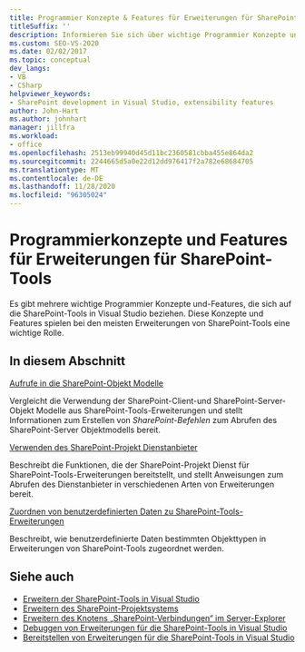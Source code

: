 ```yaml
---
title: Programmier Konzepte & Features für Erweiterungen für SharePoint-Tools
titleSuffix: ''
description: Informieren Sie sich über wichtige Programmier Konzepte und Features im Zusammenhang mit SharePoint-Tools in Visual Studio, die eine wichtige Rolle bei SharePoint-Tools-Erweiterungen spielen können.
ms.custom: SEO-VS-2020
ms.date: 02/02/2017
ms.topic: conceptual
dev_langs:
- VB
- CSharp
helpviewer_keywords:
- SharePoint development in Visual Studio, extensibility features
author: John-Hart
ms.author: johnhart
manager: jillfra
ms.workload:
- office
ms.openlocfilehash: 2513eb99940d45d11bc2360581cbba455e864da2
ms.sourcegitcommit: 2244665d5a0e22d12dd976417f2a782e68684705
ms.translationtype: MT
ms.contentlocale: de-DE
ms.lasthandoff: 11/28/2020
ms.locfileid: "96305024"
---
```

# <a name="programming-concepts-and-features-for-sharepoint-tools-extensions"></a>Programmierkonzepte und Features für Erweiterungen für SharePoint-Tools
  Es gibt mehrere wichtige Programmier Konzepte und-Features, die sich auf die SharePoint-Tools in Visual Studio beziehen. Diese Konzepte und Features spielen bei den meisten Erweiterungen von SharePoint-Tools eine wichtige Rolle.

## <a name="in-this-section"></a>In diesem Abschnitt
 [Aufrufe in die SharePoint-Objekt Modelle](../sharepoint/calling-into-the-sharepoint-object-models.md)

 Vergleicht die Verwendung der SharePoint-Client-und SharePoint-Server-Objekt Modelle aus SharePoint-Tools-Erweiterungen und stellt Informationen zum Erstellen von *SharePoint-Befehlen* zum Abrufen des SharePoint-Server Objektmodells bereit.

 [Verwenden des SharePoint-Projekt Dienstanbieter](../sharepoint/using-the-sharepoint-project-service.md)

 Beschreibt die Funktionen, die der SharePoint-Projekt Dienst für SharePoint-Tools-Erweiterungen bereitstellt, und stellt Anweisungen zum Abrufen des Dienstanbieter in verschiedenen Arten von Erweiterungen bereit.

 [Zuordnen von benutzerdefinierten Daten zu SharePoint-Tools-Erweiterungen](../sharepoint/associating-custom-data-with-sharepoint-tools-extensions.md)

 Beschreibt, wie benutzerdefinierte Daten bestimmten Objekttypen in Erweiterungen von SharePoint-Tools zugeordnet werden.

## <a name="see-also"></a>Siehe auch
- [Erweitern der SharePoint-Tools in Visual Studio](../sharepoint/extending-the-sharepoint-tools-in-visual-studio.md)
- [Erweitern des SharePoint-Projektsystems](../sharepoint/extending-the-sharepoint-project-system.md)
- [Erweitern des Knotens „SharePoint-Verbindungen“ im Server-Explorer](../sharepoint/extending-the-sharepoint-connections-node-in-server-explorer.md)
- [Debuggen von Erweiterungen für die SharePoint-Tools in Visual Studio](../sharepoint/debugging-extensions-for-the-sharepoint-tools-in-visual-studio.md)
- [Bereitstellen von Erweiterungen für die SharePoint-Tools in Visual Studio](../sharepoint/deploying-extensions-for-the-sharepoint-tools-in-visual-studio.md)
